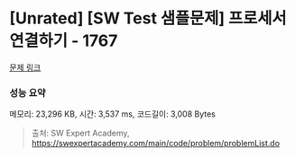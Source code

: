 # [Unrated] [SW Test 샘플문제] 프로세서 연결하기 - 1767 

[문제 링크](https://swexpertacademy.com/main/code/problem/problemDetail.do?contestProbId=AV4suNtaXFEDFAUf) 

### 성능 요약

메모리: 23,296 KB, 시간: 3,537 ms, 코드길이: 3,008 Bytes



> 출처: SW Expert Academy, https://swexpertacademy.com/main/code/problem/problemList.do